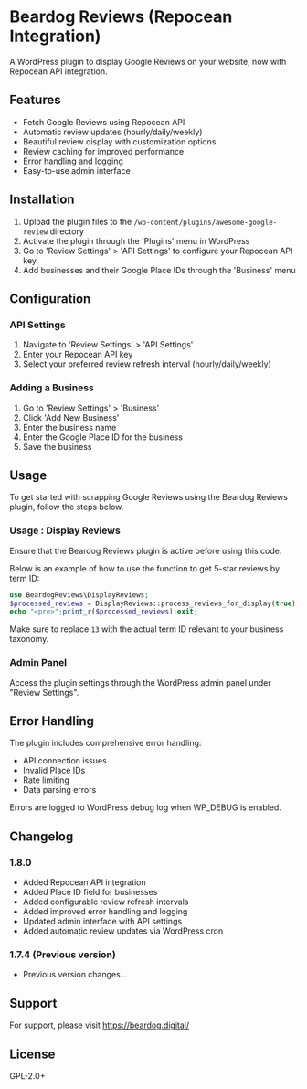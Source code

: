 # Beardog Reviews (Repocean Integration)

A WordPress plugin to display Google Reviews on your website, now with Repocean API integration.

## Features

- Fetch Google Reviews using Repocean API
- Automatic review updates (hourly/daily/weekly)
- Beautiful review display with customization options
- Review caching for improved performance
- Error handling and logging
- Easy-to-use admin interface

## Installation

1. Upload the plugin files to the `/wp-content/plugins/awesome-google-review` directory
2. Activate the plugin through the 'Plugins' menu in WordPress
3. Go to 'Review Settings' > 'API Settings' to configure your Repocean API key
4. Add businesses and their Google Place IDs through the 'Business' menu

## Configuration

### API Settings
1. Navigate to 'Review Settings' > 'API Settings'
2. Enter your Repocean API key
3. Select your preferred review refresh interval (hourly/daily/weekly)

### Adding a Business
1. Go to 'Review Settings' > 'Business'
2. Click 'Add New Business'
3. Enter the business name
4. Enter the Google Place ID for the business
5. Save the business

## Usage

To get started with scrapping Google Reviews using the Beardog Reviews plugin, follow the steps below.

### Usage : Display Reviews

Ensure that the Beardog Reviews plugin is active before using this code.

Below is an example of how to use the function to get 5-star reviews by term ID:

```php
use BeardogReviews\DisplayReviews;
$processed_reviews = DisplayReviews::process_reviews_for_display(true); // true = only 5-star reviews
echo "<pre>";print_r($processed_reviews);exit;
```

Make sure to replace `13` with the actual term ID relevant to your business taxonomy.

### Admin Panel

Access the plugin settings through the WordPress admin panel under "Review Settings".

## Error Handling

The plugin includes comprehensive error handling:
- API connection issues
- Invalid Place IDs
- Rate limiting
- Data parsing errors

Errors are logged to WordPress debug log when WP_DEBUG is enabled.

## Changelog

### 1.8.0
- Added Repocean API integration
- Added Place ID field for businesses
- Added configurable review refresh intervals
- Added improved error handling and logging
- Updated admin interface with API settings
- Added automatic review updates via WordPress cron

### 1.7.4 (Previous version)
- Previous version changes...

## Support

For support, please visit https://beardog.digital/

## License

GPL-2.0+